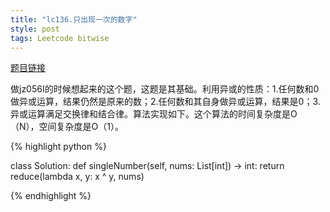 ```yaml
---
title: "lc136.只出现一次的数字"
style: post
tags: Leetcode bitwise
---
```


[题目链接](https://leetcode-cn.com/problems/single-number/)

做jz056I的时候想起来的这个题，这题是其基础。利用异或的性质：1.任何数和0做异或运算，结果仍然是原来的数；2.任何数和其自身做异或运算，结果是0；3.异或运算满足交换律和结合律。算法实现如下。这个算法的时间复杂度是O（N），空间复杂度是O（1）。

{% highlight python %}

class Solution:
    def singleNumber(self, nums: List[int]) -> int:
        return reduce(lambda x, y: x ^ y, nums)

{% endhighlight %}

